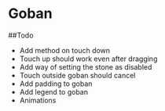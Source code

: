 # Goban

##Todo

- Add method on touch down
- Touch up should work even after dragging
- Add way of setting the stone as disabled
- Touch outside goban should cancel
- Add padding to goban
- Add legend to goban
- Animations
